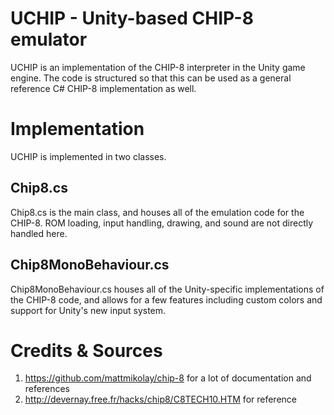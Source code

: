# UCHIP - Unity-based CHIP-8 emulator

UCHIP is an implementation of the CHIP-8 interpreter in the Unity game engine. The code is structured so that this can be used as a general reference C# CHIP-8 implementation as well.

# Implementation

UCHIP is implemented in two classes.

## Chip8.cs

Chip8.cs is the main class, and houses all of the emulation code for the CHIP-8. ROM loading, input handling, drawing, and sound are not directly handled here.

## Chip8MonoBehaviour.cs

Chip8MonoBehaviour.cs houses all of the Unity-specific implementations of the CHIP-8 code, and allows for a few features including custom colors and support for Unity's new input system.

# Credits & Sources

1. https://github.com/mattmikolay/chip-8 for a lot of documentation and references
2. http://devernay.free.fr/hacks/chip8/C8TECH10.HTM for reference